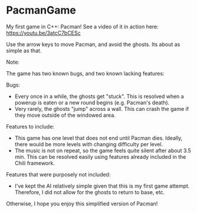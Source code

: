 # PacmanGame
My first game in C++: Pacman! See a video of it in action here: https://youtu.be/3atcC7bCESc

Use the arrow keys to move Pacman, and avoid the ghosts. Its about as simple as that.

Note:

The game has two known bugs, and two known lacking features:

Bugs:
- Every once in a while, the ghosts get "stuck". This is resolved when a powerup is eaten or a new round begins (e.g. Pacman's death).
- Very rarely, the ghosts "jump" across a wall. This can crash the game if they move outside of the windowed area.

Features to include:
- This game has one level that does not end until Pacman dies. Ideally, there would be more levels with changing difficulty per level.
- The music is not on repeat, so the game feels quite silent after about 3.5 min. This can be resolved easily using features already included in the Chili framework.



Features that were purposely not included:
- I've kept the AI relatively simple given that this is my first game attempt. Therefore, I did not allow for the ghosts to return to base, etc.


Otherwise, I hope you enjoy this simplified version of Pacman!
